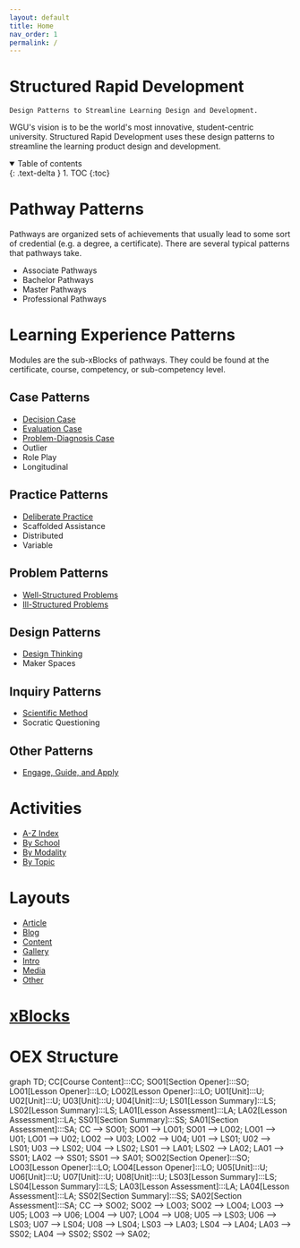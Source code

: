 ```yaml
---
layout: default
title: Home
nav_order: 1
permalink: /
---
```


# Structured Rapid Development

`Design Patterns to Streamline Learning Design and Development.`

WGU's vision is to be the world's most innovative, student-centric university. Structured Rapid Development uses these design patterns to streamline the learning product design and development.

<details open markdown="block">
  <summary>
    Table of contents
  </summary>
  {: .text-delta }
1. TOC
{:toc}
</details>

# Pathway Patterns

Pathways are organized sets of achievements that usually lead to some sort of credential (e.g. a degree, a certificate). There are several typical patterns that pathways take.

- Associate Pathways
- Bachelor Pathways
- Master Pathways
- Professional Pathways

# Learning Experience Patterns

Modules are the sub-xBlocks of pathways. They could be found at the certificate, course, competency, or sub-competency level.




## Case Patterns

- [Decision Case](./experiences/cases/DecisionCase.md)
- [Evaluation Case](./experiences/cases/EvaluationCase.md)
- [Problem-Diagnosis Case](./experiences/cases/ProblemDiagnosisCase.md)
- Outlier
- Role Play
- Longitudinal

## Practice Patterns

- [Deliberate Practice](./experiences/practice/DeliberatePractice.md)
- Scaffolded Assistance
- Distributed
- Variable

## Problem Patterns

- [Well-Structured Problems](./experiences/problems/WellStructuredProblem.md)
- [Ill-Structured Problems](./experiences/problems/IllStructuredProblem.md)

## Design Patterns

- [Design Thinking](./experiences/design/DesignThinking.md)
- Maker Spaces

## Inquiry Patterns

- [Scientific Method](./experiences/inquiry/ScientificMethod.md)
- Socratic Questioning

## Other Patterns

- [Engage, Guide, and Apply](./experiences/other/EngageGuideApply.md)

# Activities

- [A-Z Index](./activities/Alphabetically.md)
- [By School](./activities/School.md)
- [By Modality](./activities/Modality.md)
- [By Topic](./activities/Topics.md)

# Layouts

- [Article](./layouts/Article.md)
- [Blog](./layouts/Blog.md)
- [Content](./layouts/Content.md)
- [Gallery](./layouts/Gallery.md)
- [Intro](./layouts/Intro.md)
- [Media](./layouts/Media.md)
- [Other](./layouts/Other.md)

# [xBlocks](./xBlocks/README.md)

# OEX Structure

<div class="mermaid">
graph TD;
CC[Course Content]:::CC;
SO01[Section Opener]:::SO;
LO01[Lesson Opener]:::LO;
LO02[Lesson Opener]:::LO;
U01[Unit]:::U;
U02[Unit]:::U;
U03[Unit]:::U;
U04[Unit]:::U;
LS01[Lesson Summary]:::LS;
LS02[Lesson Summary]:::LS;
LA01[Lesson Assessment]:::LA;
LA02[Lesson Assessment]:::LA;
SS01[Section Summary]:::SS;
SA01[Section Assessment]:::SA;
CC --> SO01;
SO01 --> LO01;
SO01 --> LO02;
LO01 --> U01;
LO01 --> U02;
LO02 --> U03;
LO02 --> U04;
U01 --> LS01;
U02 --> LS01;
U03 --> LS02;
U04 --> LS02;
LS01 --> LA01;
LS02 --> LA02;
LA01 --> SS01;
LA02 --> SS01;
SS01 --> SA01;
SO02[Section Opener]:::SO;
LO03[Lesson Opener]:::LO;
LO04[Lesson Opener]:::LO;
U05[Unit]:::U;
U06[Unit]:::U;
U07[Unit]:::U;
U08[Unit]:::U;
LS03[Lesson Summary]:::LS;
LS04[Lesson Summary]:::LS;
LA03[Lesson Assessment]:::LA;
LA04[Lesson Assessment]:::LA;
SS02[Section Summary]:::SS;
SA02[Section Assessment]:::SA;
CC --> SO02;
SO02 --> LO03;
SO02 --> LO04;
LO03 --> U05;
LO03 --> U06;
LO04 --> U07;
LO04 --> U08;
U05 --> LS03;
U06 --> LS03;
U07 --> LS04;
U08 --> LS04;
LS03 --> LA03;
LS04 --> LA04;
LA03 --> SS02;
LA04 --> SS02;
SS02 --> SA02;
</div>
